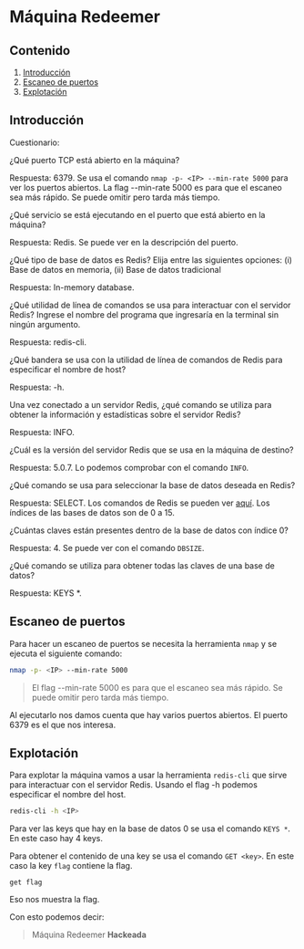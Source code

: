 # Máquina Redeemer

## Contenido

1. [Introducción](#introducción)
2. [Escaneo de puertos](#escaneo-de-puertos)
4. [Explotación](#explotación)

## Introducción

Cuestionario:

¿Qué puerto TCP está abierto en la máquina?

Respuesta: 6379. Se usa el comando `nmap -p- <IP> --min-rate 5000` para ver los puertos abiertos. La flag --min-rate 5000 es para que el escaneo sea más rápido. Se puede omitir pero tarda más tiempo.

¿Qué servicio se está ejecutando en el puerto que está abierto en la máquina?

Respuesta: Redis. Se puede ver en la descripción del puerto.

¿Qué tipo de base de datos es Redis?  Elija entre las siguientes opciones: (i) Base de datos en memoria, (ii) Base de datos tradicional

Respuesta: In-memory database.

¿Qué utilidad de línea de comandos se usa para interactuar con el servidor Redis?  Ingrese el nombre del programa que ingresaría en la terminal sin ningún argumento.

Respuesta: redis-cli.

¿Qué bandera se usa con la utilidad de línea de comandos de Redis para especificar el nombre de host?

Respuesta: -h.

Una vez conectado a un servidor Redis, ¿qué comando se utiliza para obtener la información y estadísticas sobre el servidor Redis?

Respuesta: INFO.

¿Cuál es la versión del servidor Redis que se usa en la máquina de destino?

Respuesta: 5.0.7. Lo podemos comprobar con el comando `INFO`.

¿Qué comando se usa para seleccionar la base de datos deseada en Redis?

Respuesta: SELECT. Los comandos de Redis se pueden ver [aquí](https://redis.io/commands). Los índices de las bases de datos son de 0 a 15.

¿Cuántas claves están presentes dentro de la base de datos con índice 0?

Respuesta: 4. Se puede ver con el comando `DBSIZE`.

¿Qué comando se utiliza para obtener todas las claves de una base de datos?

Respuesta: KEYS *.

## Escaneo de puertos

Para hacer un escaneo de puertos se necesita la herramienta `nmap` y se ejecuta el siguiente comando:

```bash
nmap -p- <IP> --min-rate 5000
```

> El flag --min-rate 5000 es para que el escaneo sea más rápido. Se puede omitir pero tarda más tiempo.

Al ejecutarlo nos damos cuenta que hay varios puertos abiertos. El puerto 6379 es el que nos interesa.

## Explotación

Para explotar la máquina vamos a usar la herramienta `redis-cli` que sirve para interactuar con el servidor Redis. Usando el flag -h podemos especificar el nombre del host.

```bash
redis-cli -h <IP>
```

Para ver las keys que hay en la base de datos 0 se usa el comando `KEYS *`. En este caso hay 4 keys.

Para obtener el contenido de una key se usa el comando `GET <key>`. En este caso la key `flag` contiene la flag.

```redis-cli
get flag
```

Eso nos muestra la flag.

Con esto podemos decir:

> Máquina Redeemer **Hackeada**




